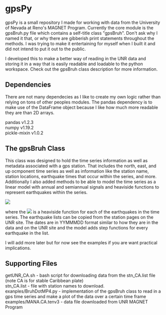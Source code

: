 # gpsPy

gpsPy is a small repository I made for working with data from the University of Nevada at Reno's MAGNET Program. 
Currently the core module is the gpsBruh.py file which contains a self-title class "gpsBruh". Don't ask why
I named it that, or why there are gibberish print statements throughout the methods. I was trying to make it 
entertaining for myself when I built it and did not intend to put it out to the public.

I developed this to make a better way of reading in the UNR data and storing it in a way that is easily readable
and loadable to the python workspace. Check out the gpsBruh class description for more information.

## Dependencies

There are not many dependecies as I like to create my own logic rather than relying on tons of other peoples modules.
The pandas dependency is to make use of the DataFrame object because I like how much more readable they are than 
2D arrays.

pandas v1.2.3 <br>
numpy v1.19.2 <br>
pickle-mixin v1.0.2 <br>

## The gpsBruh Class

This class was designed to hold the time series information as well as metadata associated with a gps station.
That includes the north, east, and up ocmponent time series as well as information like the station name, 
station locations, earthquake times that occur within the series, and more. Additionally I also added methods
to be able to model the time series as a linear model with annual and semiannual signals and heaviside functions
to represent earthquakes within the series.

<img src="https://render.githubusercontent.com/render/math?math=y = a %2B bt %2B csin(\omega t) %2B dcos(\omega t) %2B esin(2\omega t) %2B fcos(2\omega t) %2B H(t_{eq})">

where the <img src="https://render.githubusercontent.com/render/math?math=H(t_{eq})"> is a heaviside function for
each of the earthquakes in the time series. The earthquake lists can be copied from the station pages on the UNR site. 
The dates are in YYMMMDD format similar to how they are in the data and on the UNR site and the model adds step functions for 
every earthquake in the list.

I will add more later but for now see the examples if you are want practical implications.

## Supporting Files

getUNR_CA.sh - bash script for downloading data from the stn_CA.list file (note CA is for stable Caribbean plate) <br>
stn_CA.list - file with station names to download. <br>
exanples/BruhDotMP4.py - implementation of the gpsBruh class to read in a gps time series and make a plot of the data over a certain time frame <br>
examples/MANA.CA.tenv3 - data file downloaded from UNR MAGNET Program

